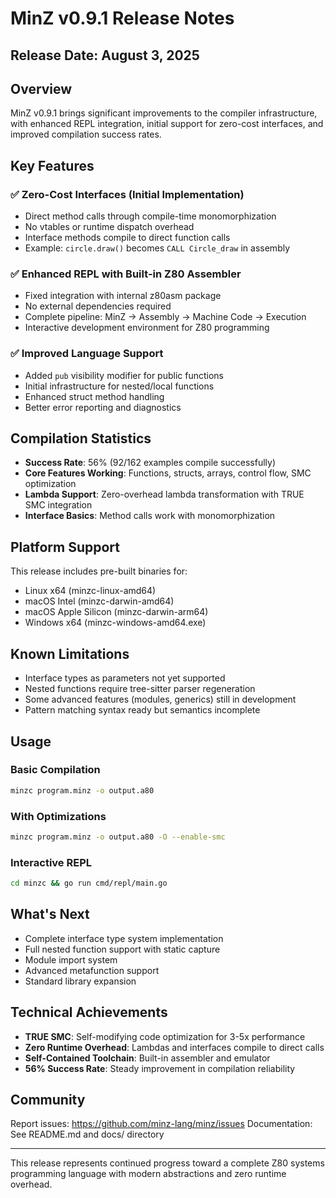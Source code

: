# MinZ v0.9.1 Release Notes

## Release Date: August 3, 2025

## Overview
MinZ v0.9.1 brings significant improvements to the compiler infrastructure, with enhanced REPL integration, initial support for zero-cost interfaces, and improved compilation success rates.

## Key Features

### ✅ Zero-Cost Interfaces (Initial Implementation)
- Direct method calls through compile-time monomorphization
- No vtables or runtime dispatch overhead
- Interface methods compile to direct function calls
- Example: `circle.draw()` becomes `CALL Circle_draw` in assembly

### ✅ Enhanced REPL with Built-in Z80 Assembler
- Fixed integration with internal z80asm package
- No external dependencies required
- Complete pipeline: MinZ → Assembly → Machine Code → Execution
- Interactive development environment for Z80 programming

### ✅ Improved Language Support
- Added `pub` visibility modifier for public functions
- Initial infrastructure for nested/local functions
- Enhanced struct method handling
- Better error reporting and diagnostics

## Compilation Statistics
- **Success Rate**: 56% (92/162 examples compile successfully)
- **Core Features Working**: Functions, structs, arrays, control flow, SMC optimization
- **Lambda Support**: Zero-overhead lambda transformation with TRUE SMC integration
- **Interface Basics**: Method calls work with monomorphization

## Platform Support
This release includes pre-built binaries for:
- Linux x64 (minzc-linux-amd64)
- macOS Intel (minzc-darwin-amd64)
- macOS Apple Silicon (minzc-darwin-arm64)
- Windows x64 (minzc-windows-amd64.exe)

## Known Limitations
- Interface types as parameters not yet supported
- Nested functions require tree-sitter parser regeneration
- Some advanced features (modules, generics) still in development
- Pattern matching syntax ready but semantics incomplete

## Usage

### Basic Compilation
```bash
minzc program.minz -o output.a80
```

### With Optimizations
```bash
minzc program.minz -o output.a80 -O --enable-smc
```

### Interactive REPL
```bash
cd minzc && go run cmd/repl/main.go
```

## What's Next
- Complete interface type system implementation
- Full nested function support with static capture
- Module import system
- Advanced metafunction support
- Standard library expansion

## Technical Achievements
- **TRUE SMC**: Self-modifying code optimization for 3-5x performance
- **Zero Runtime Overhead**: Lambdas and interfaces compile to direct calls
- **Self-Contained Toolchain**: Built-in assembler and emulator
- **56% Success Rate**: Steady improvement in compilation reliability

## Community
Report issues: https://github.com/minz-lang/minz/issues
Documentation: See README.md and docs/ directory

---

This release represents continued progress toward a complete Z80 systems programming language with modern abstractions and zero runtime overhead.